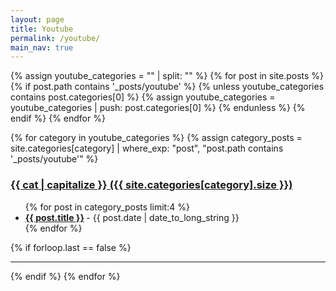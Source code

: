```yaml
---
layout: page
title: Youtube
permalink: /youtube/
main_nav: true
---
```


{% assign youtube_categories = "" | split: "" %}
{% for post in site.posts %}
  {% if post.path contains '_posts/youtube' %}
    {% unless youtube_categories contains post.categories[0] %}
      {% assign youtube_categories = youtube_categories | push: post.categories[0] %}
    {% endunless %}
  {% endif %}
{% endfor %}

{% for category in youtube_categories %}
  {% assign category_posts = site.categories[category] | where_exp: "post", "post.path contains '_posts/youtube'" %}
  <h3 id="{{cat}}">
    <a href="{{ site.baseurl }}/category/{{ category }}/">{{ cat | capitalize }} ({{ site.categories[category].size }})</a>
  </h3>
  <ul class="posts-list">
  {% for post in category_posts limit:4 %}
    <li>
      <strong>
        <a href="{{ post.url | prepend: site.baseurl }}">{{ post.title }}</a>
      </strong>
      <span class="post-date">- {{ post.date | date_to_long_string }}</span>
    </li>
  {% endfor %}
  </ul>
  {% if forloop.last == false %}<hr>{% endif %}
{% endfor %}
<br>
